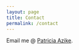 ```yaml
---
layout: page
title: Contact
permalink: /contact
---
```


Email me @ [Patricia Azike](patriciaazike@u.boisestate.edu).
